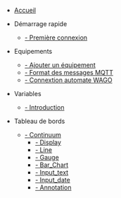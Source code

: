 * [Accueil](/)

* Démarrage rapide
    * [   - Première connexion](/demarrageRapide/premiereConnexion.md)

* Equipements
    * [   - Ajouter un équipement](/Equipements/ajout.md)
    * [   - Format des messages MQTT](/Equipements/formatMqtt.md)
    * [   - Connextion automate WAGO](/Equipements/connexionWago.md)

* Variables
    * [   - Introduction](/Variables/introduction.md)
* Tableau de bords
    * [   - Continuum](./Dashboards/Continuum/introduction.md)
        * [   - Display](./Dashboards/Continuum/display.md)
        * [   - Line](./Dashboards/Continuum/line.md)
        * [   - Gauge](./Dashboards/Continuum/gauge.md)
        * [   - Bar_Chart](./Dashboards/Continuum/bar_chart.md)
        * [   - Input_text](./Dashboards/Continuum/input_text.md)
        * [   - Input_date](./Dashboards/Continuum/input_date.md)
        * [   - Annotation ](./Dashboards/Continuum/annotation.md)